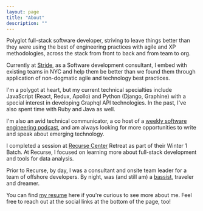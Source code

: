 ```yaml
---
layout: page
title: "About"
description: ""
---
```

Polyglot full-stack software developer, striving to leave things better than they were using the best of engineering practices with agile and XP methodologies, across the stack from front to back and from team to org.

Currently at [Stride][stride], as a Software development consultant, I embed with existing teams in NYC and help them be better than we found them through application of non-dogmatic agile and technology best practices.

[stride]: https://stride.build

I'm a polygot at heart, but my current technical specialties include JavaScript (React, Redux, Apollo) and Python (Django, Graphine) with a special interest in developing Graphql API technologies. In the past, I've also spent time with Ruby and Java as well.

I'm also an avid technical communicator, a co host of a [weekly software engineering podcast][rabbit-hole-podcast], and am always looking for more opportunities to write and speak about emerging technology.

[rabbit-hole-podcast]: https://www.radiofreerabbit.com/

I completed a session at [Recurse Center][recurse-center] Retreat as part of their Winter 1 Batch. At Recurse, I focused on learning more about full-stack development and tools for data analysis.

[recurse-center]: https://www.recursecenter.com/

Prior to Recurse, by day, I was a consultant and onsite team leader for a team of offshore developers. By night, was (and still am) a [bassist][modern-airs], traveler and dreamer.

[modern-airs]: https://modernairs.com

You can find <a href="pdf/DaveAnderson-Resume.pdf">my resume</a> here if you're curious to see more about me. Feel free to reach out at the social links at the bottom of the page, too!